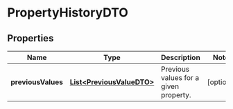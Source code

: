 # PropertyHistoryDTO

## Properties
Name | Type | Description | Notes
------------ | ------------- | ------------- | -------------
**previousValues** | [**List&lt;PreviousValueDTO&gt;**](PreviousValueDTO.md) | Previous values for a given property. |  [optional]
